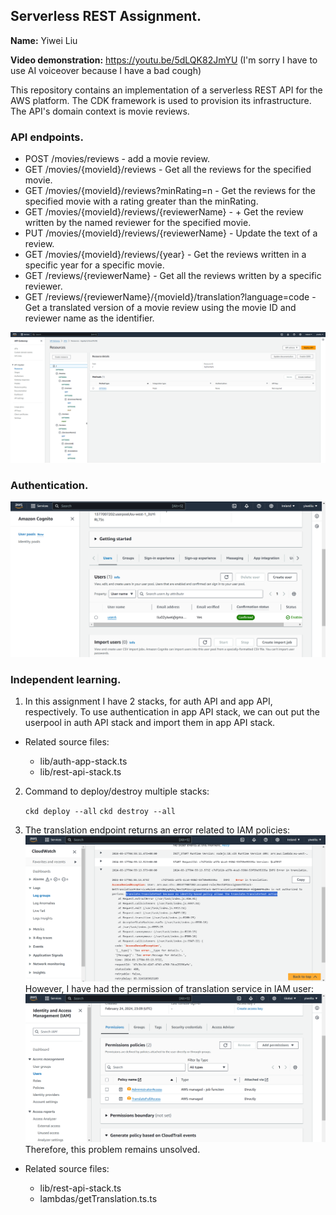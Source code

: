 ## Serverless REST Assignment.

__Name:__ Yiwei Liu

__Video demonstration:__ https://youtu.be/5dLQK82JmYU (I'm sorry I have to use AI voiceover because I have a bad cough)

This repository contains an implementation of a serverless REST API for the AWS platform. The CDK framework is used to provision its infrastructure. The API's domain context is movie reviews.

### API endpoints.
 
+ POST /movies/reviews - add a movie review.
+ GET /movies/{movieId}/reviews - Get all the reviews for the specified movie.
+ GET /movies/{movieId}/reviews?minRating=n - Get the reviews for the specified movie with a rating greater than the minRating.
+ GET /movies/{movieId}/reviews/{reviewerName} - + Get the review written by the named reviewer for the specified movie.
+ PUT /movies/{movieId}/reviews/{reviewerName} - Update the text of a review.
+ GET /movies/{movieId}/reviews/{year} - Get the reviews written in a specific year for a specific movie.
+ GET /reviews/{reviewerName} - Get all the reviews written by a specific reviewer.
+ GET /reviews/{reviewerName}/{movieId}/translation?language=code - Get a translated version of a movie review using the movie ID and reviewer name as the identifier.

![](./images/api1.png)

### Authentication.

![](./images/userpool1.png)

### Independent learning.

1. In this assignment I have 2 stacks, for auth API and app API, respectively. To use authentication in app API stack, we can out put the userpool in auth API stack and import them in app API stack.

+ Related source files: 

  + lib/auth-app-stack.ts
  + lib/rest-api-stack.ts

2. Command to deploy/destroy multiple stacks: 

    `ckd deploy --all`
    `ckd destroy --all`

3. The translation endpoint returns an error related to IAM policies:
    ![](./images/translate1.png)
    However, I have had the permission of translation service in IAM user:
    ![](./images/translate2.png)
    Therefore, this problem remains unsolved.

+ Related source files: 

  + lib/rest-api-stack.ts
  + lambdas/getTranslation.ts.ts
